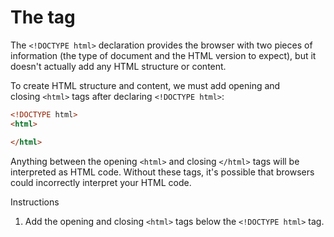 The <html> tag
==============

The `<!DOCTYPE html>` declaration provides the browser with two pieces of information (the type of document and the HTML version to expect), but it doesn't actually add any HTML structure or content.

To create HTML structure and content, we must add opening and closing `<html>` tags after declaring `<!DOCTYPE html>`:
````html
<!DOCTYPE html>
<html>

</html>
````

Anything between the opening `<html>` and closing `</html>` tags will be interpreted as HTML code. Without these tags, it's possible that browsers could incorrectly interpret your HTML code.

Instructions
1. Add the opening and closing `<html>` tags below the `<!DOCTYPE html>` tag.